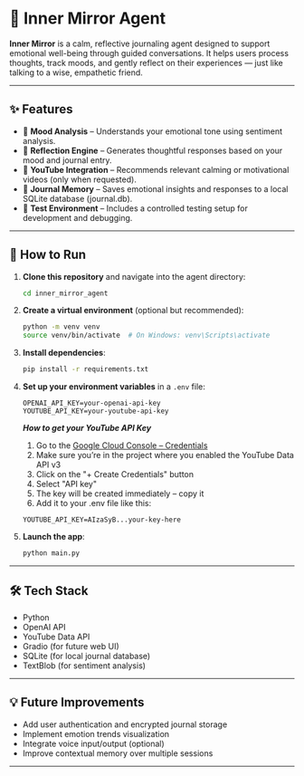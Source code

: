 
# 🌿 Inner Mirror Agent

**Inner Mirror** is a calm, reflective journaling agent designed to support emotional well-being through guided conversations. It helps users process thoughts, track moods, and gently reflect on their experiences — just like talking to a wise, empathetic friend.

---

## ✨ Features

- 🧠 **Mood Analysis** – Understands your emotional tone using sentiment analysis.
- 💬 **Reflection Engine** – Generates thoughtful responses based on your mood and journal entry.
- 📼 **YouTube Integration** – Recommends relevant calming or motivational videos (only when requested).
- 📓 **Journal Memory** – Saves emotional insights and responses to a local SQLite database (journal.db).
- 🧪 **Test Environment** – Includes a controlled testing setup for development and debugging.

---

## 🚀 How to Run

1. **Clone this repository** and navigate into the agent directory:
   ```bash
   cd inner_mirror_agent
   ```

2. **Create a virtual environment** (optional but recommended):
   ```bash
   python -m venv venv
   source venv/bin/activate  # On Windows: venv\Scripts\activate
   ```

3. **Install dependencies**:
   ```bash
   pip install -r requirements.txt
   ```

4. **Set up your environment variables** in a `.env` file:
   ```
   OPENAI_API_KEY=your-openai-api-key
   YOUTUBE_API_KEY=your-youtube-api-key
   ```
   ***How to get your YouTube API Key***
   1. Go to the [Google Cloud Console – Credentials](https://console.cloud.google.com/apis/credentials)
   2. Make sure you’re in the project where you enabled the YouTube Data API v3
   3. Click on the "+ Create Credentials" button
   4. Select "API key"
   5. The key will be created immediately – copy it
   6. Add it to your .env file like this:
   ```
   YOUTUBE_API_KEY=AIzaSyB...your-key-here
   ```

5. **Launch the app**:
   ```bash
   python main.py
   ```

---

## 🛠 Tech Stack

- Python
- OpenAI API
- YouTube Data API
- Gradio (for future web UI)
- SQLite (for local journal database)
- TextBlob (for sentiment analysis)

---

## 💡 Future Improvements

- Add user authentication and encrypted journal storage
- Implement emotion trends visualization
- Integrate voice input/output (optional)
- Improve contextual memory over multiple sessions

---
